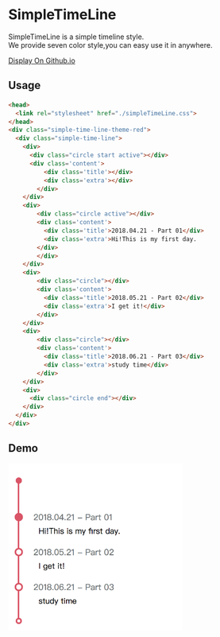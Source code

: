 # SimpleTimeLine
SimpleTimeLine is a simple timeline style.  
We provide seven color style,you can easy use it in anywhere.    

<a href="https://unromanticman.github.io/SimpleTimeLine/">Display On Github.io</a>

## Usage
```html
<head>
  <link rel="stylesheet" href="./simpleTimeLine.css">
</head>
<div class="simple-time-line-theme-red">
  <div class="simple-time-line">
    <div>
      <div class="circle start active"></div>
      <div class='content'> 
          <div class='title'></div>
          <div class='extra'></div>
        </div>
    </div>
    <div>
        <div class="circle active"></div>
        <div class='content'> 
          <div class='title'>2018.04.21 - Part 01</div>
          <div class='extra'>Hi!This is my first day.
        </div>
        </div>
    </div>
    <div>
        <div class="circle"></div>
        <div class='content'>
          <div class='title'>2018.05.21 - Part 02</div>
          <div class='extra'>I get it!</div>
        </div>
    </div>
    <div>
        <div class="circle"></div>
        <div class='content'>
          <div class='title'>2018.06.21 - Part 03</div>
          <div class='extra'>study time</div>
        </div>
    </div>
    <div>
      <div class="circle end"></div>
    </div>
  </div>
</div>
```

## Demo
<img width="350" src="https://github.com/unromanticman/SimpleTimeLine/blob/master/example.png?raw=true"/>

